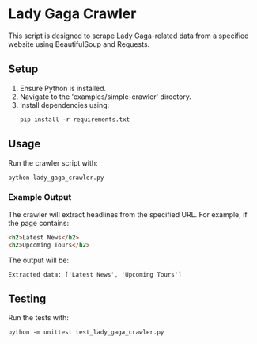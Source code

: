 # Lady Gaga Crawler

This script is designed to scrape Lady Gaga-related data from a specified website using BeautifulSoup and Requests.

## Setup

1. Ensure Python is installed.
2. Navigate to the 'examples/simple-crawler' directory.
3. Install dependencies using:
   ```
   pip install -r requirements.txt
   ```

## Usage

Run the crawler script with:
```
python lady_gaga_crawler.py
```

### Example Output

The crawler will extract headlines from the specified URL. For example, if the page contains:
```html
<h2>Latest News</h2>
<h2>Upcoming Tours</h2>
```
The output will be:
```
Extracted data: ['Latest News', 'Upcoming Tours']
```

## Testing

Run the tests with:
```
python -m unittest test_lady_gaga_crawler.py
```
